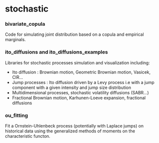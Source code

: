 # stochastic

### bivariate_copula
Code for simulating joint distribution based on a copula and empirical marginals.

### ito_diffusions and ito_diffusions_examples
Libraries for stochastic processes simulation and visualization including:
* Ito diffusion : Brownian motion, Geometric Brownian motion, Vasicek, CIR...
* Jump processes : Ito diffusion driven by a Levy process i.e with a jump component with a given intensity and jump size distribution
* Multidimensional processes, stochastic volatility diffusions (SABR...)
* Fractional Brownian motion, Karhunen-Loeve expansion, fractional diffusions


### ou_fitting
Fit a Ornstein-Uhlenbeck process (potentially with Laplace jumps) on historical data using the generalized methods of moments on the characteristic functon.
